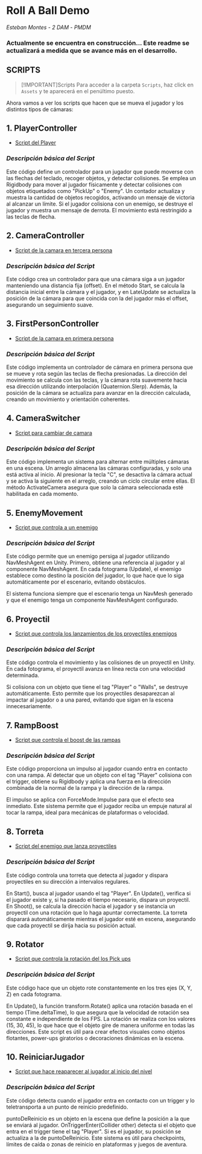 # Roll A Ball Demo
*Esteban Montes* - *2 DAM* - *PMDM*

### Actualmente se encuentra en construcción... Este readme se actualizará a medida que se avance más en el desarrollo.

## SCRIPTS
>[!IMPORTANT]Scripts
Para acceder a la carpeta ```Scripts```, haz click en ```Assets``` y te aparecerá en el penúltimo puesto.

Ahora vamos a ver los scripts que hacen que se mueva el jugador y los distintos tipos de cámaras:

## 1. PlayerController
* [Script del Player](Assets/Scripts/PlayerController.cs) 

### *Descripción básica del Script*
Este código define un controlador para un jugador que puede moverse con las flechas del teclado, recoger objetos, y detectar colisiones. Se emplea un Rigidbody para mover al jugador físicamente y detectar colisiones con objetos etiquetados como "PickUp" o "Enemy". Un contador actualiza y muestra la cantidad de objetos recogidos, activando un mensaje de victoria al alcanzar un límite. Si el jugador colisiona con un enemigo, se destruye el jugador y muestra un mensaje de derrota. El movimiento está restringido a las teclas de flecha.

## 2. CameraController
* [Script de la camara en tercera persona](Assets/Scripts/CameraController.cs)

### *Descripción básica del Script*
Este código crea un controlador para que una cámara siga a un jugador manteniendo una distancia fija (offset). En el método Start, se calcula la distancia inicial entre la cámara y el jugador, y en LateUpdate se actualiza la posición de la cámara para que coincida con la del jugador más el offset, asegurando un seguimiento suave.

## 3. FirstPersonController
* [Script de la camara en primera persona](Assets/Scripts/FirstPersonController.cs)

### *Descripción básica del Script*
Este código implementa un controlador de cámara en primera persona que se mueve y rota según las teclas de flecha presionadas. La dirección del movimiento se calcula con las teclas, y la cámara rota suavemente hacia esa dirección utilizando interpolación (Quaternion.Slerp). Además, la posición de la cámara se actualiza para avanzar en la dirección calculada, creando un movimiento y orientación coherentes.
  
## 4. CameraSwitcher
* [Script para cambiar de camara](Assets/Scripts/CameraSwitcher.cs)

### *Descripción básica del Script*
Este código implementa un sistema para alternar entre múltiples cámaras en una escena. Un arreglo almacena las cámaras configuradas, y solo una está activa al inicio. Al presionar la tecla "C", se desactiva la cámara actual y se activa la siguiente en el arreglo, creando un ciclo circular entre ellas. El método ActivateCamera asegura que solo la cámara seleccionada esté habilitada en cada momento.

## 5. EnemyMovement
* [Script que controla a un enemigo](Assets/Scripts/EnemyMovement.cs)

### *Descripción básica del Script*
Este código permite que un enemigo persiga al jugador utilizando NavMeshAgent en Unity. Primero, obtiene una referencia al jugador y al componente NavMeshAgent. En cada fotograma (Update), el enemigo establece como destino la posición del jugador, lo que hace que lo siga automáticamente por el escenario, evitando obstáculos.

El sistema funciona siempre que el escenario tenga un NavMesh generado y que el enemigo tenga un componente NavMeshAgent configurado.

## 6. Proyectil
* [Script que controla los lanzamientos de los proyectiles enemigos](Assets/Scripts/Proyectil.cs)

### *Descripción básica del Script*
Este código controla el movimiento y las colisiones de un proyectil en Unity. En cada fotograma, el proyectil avanza en línea recta con una velocidad determinada.

Si colisiona con un objeto que tiene el tag "Player" o "Walls", se destruye automáticamente. Esto permite que los proyectiles desaparezcan al impactar al jugador o a una pared, evitando que sigan en la escena innecesariamente.

## 7. RampBoost
* [Script que controla el boost de las rampas](Assets/Scripts/RampBoost.cs)

### *Descripción básica del Script*
Este código proporciona un impulso al jugador cuando entra en contacto con una rampa. Al detectar que un objeto con el tag "Player" colisiona con el trigger, obtiene su Rigidbody y aplica una fuerza en la dirección combinada de la normal de la rampa y la dirección de la rampa.

El impulso se aplica con ForceMode.Impulse para que el efecto sea inmediato. Este sistema permite que el jugador reciba un empuje natural al tocar la rampa, ideal para mecánicas de plataformas o velocidad.

## 8. Torreta
* [Script del enemigo que lanza proyectiles](Assets/Scripts/Torreta.cs)

### *Descripción básica del Script*
Este código controla una torreta que detecta al jugador y dispara proyectiles en su dirección a intervalos regulares.

En Start(), busca al jugador usando el tag "Player".
En Update(), verifica si el jugador existe y, si ha pasado el tiempo necesario, dispara un proyectil.
En Shoot(), se calcula la dirección hacia el jugador y se instancia un proyectil con una rotación que lo haga apuntar correctamente.
La torreta disparará automáticamente mientras el jugador esté en escena, asegurando que cada proyectil se dirija hacia su posición actual.

## 9. Rotator
* [Script que controla la rotación del los Pick ups](Assets/Scripts/Rotator.cs)

### *Descripción básica del Script*
Este código hace que un objeto rote constantemente en los tres ejes (X, Y, Z) en cada fotograma.

En Update(), la función transform.Rotate() aplica una rotación basada en el tiempo (Time.deltaTime), lo que asegura que la velocidad de rotación sea constante e independiente de los FPS.
La rotación se realiza con los valores (15, 30, 45), lo que hace que el objeto gire de manera uniforme en todas las direcciones.
Este script es útil para crear efectos visuales como objetos flotantes, power-ups giratorios o decoraciones dinámicas en la escena. 

## 10. ReiniciarJugador
* [Script que hace reaparecer al jugador al inicio del nivel](Assets/Scripts/ReiniciarJugador.cs)

### *Descripción básica del Script*
Este código detecta cuando el jugador entra en contacto con un trigger y lo teletransporta a un punto de reinicio predefinido.

puntoDeReinicio es un objeto en la escena que define la posición a la que se enviará al jugador.
OnTriggerEnter(Collider other) detecta si el objeto que entra en el trigger tiene el tag "Player".
Si es el jugador, su posición se actualiza a la de puntoDeReinicio.
Este sistema es útil para checkpoints, límites de caída o zonas de reinicio en plataformas y juegos de aventura. 